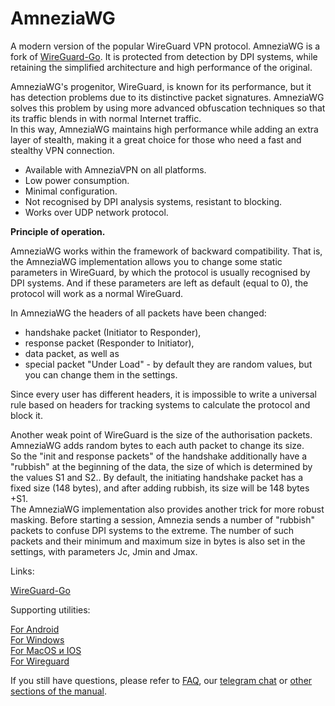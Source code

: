 
# AmneziaWG

A modern version of the popular WireGuard VPN protocol. 
AmneziaWG is a fork of [WireGuard-Go]. It is protected from detection by DPI systems, while retaining the simplified architecture and high performance of the original.

AmneziaWG's progenitor, WireGuard, is known for its performance, but it has detection problems due to its distinctive packet signatures.
AmneziaWG solves this problem by using more advanced obfuscation techniques so that its traffic blends in with normal Internet traffic. \
In this way, AmneziaWG maintains high performance while adding an extra layer of stealth, making it a great choice for those who need a fast and stealthy VPN connection.

- Available with AmneziaVPN on all platforms. 
- Low power consumption. 
- Minimal configuration. 
- Not recognised by DPI analysis systems, resistant to blocking. 
- Works over UDP network protocol.

**Principle of operation.**

AmneziaWG works within the framework of backward compatibility. That is, the AmneziaWG implementation allows you to change some static parameters in WireGuard, by which the protocol is usually recognised by DPI systems. And if these parameters are left as default (equal to 0), the protocol will work as a normal WireGuard.

In AmneziaWG the headers of all packets have been changed: 
- handshake packet (Initiator to Responder), 
- response packet (Responder to Initiator), 
- data packet, as well as 
- special packet "Under Load" - by default they are random values, but you can change them in the settings.

Since every user has different headers, it is impossible to write a universal rule based on headers for tracking systems to calculate the protocol and block it.

Another weak point of WireGuard is the size of the authorisation packets. \
AmneziaWG adds random bytes to each auth packet to change its size. \
So the "init and response packets" of the handshake additionally have a "rubbish" at the beginning of the data, the size of which is determined by the values S1 and S2.\.
By default, the initiating handshake packet has a fixed size (148 bytes), and after adding rubbish, its size will be 148 bytes +S1. \
The AmneziaWG implementation also provides another trick for more robust masking. Before starting a session, Amnezia sends a number of "rubbish" packets to confuse DPI systems to the extreme. The number of such packets and their minimum and maximum size in bytes is also set in the settings, with parameters Jc, Jmin and Jmax.

Links:

[WireGuard-Go] 

Supporting utilities:

[For Android]   
[For Windows]   
[For MacOS и IOS]     
[For Wireguard] 


If you still have questions, please refer to [FAQ], our [telegram chat] or [other sections of the manual].

[amnezia-site-ext-link]: https://amnezia-web-nx1r.vercel.app
[about-int-link]: /about
[FAQ]: ../faq 
[telegram chat]: https://t.me/amnezia_vpn
[other sections of the manual]:  ../instructions
[WireGuard-Go]: https://github.com/amnezia-vpn/amnezia-wg
[For Android]: https://github.com/amnezia-vpn/awg-android
[For Windows]: https://github.com/amnezia-vpn/awg-windows
[For MacOS и IOS]: https://github.com/amnezia-vpn/awg-apple
[For Wireguard]: https://github.com/amnezia-vpn/amnezia-wg-tools






















